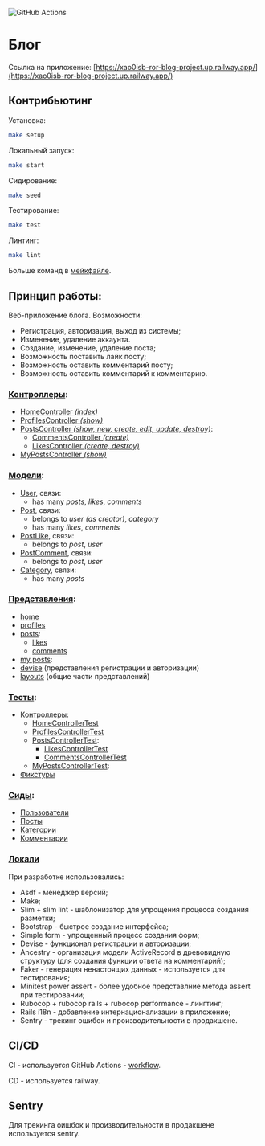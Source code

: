 ![GitHub Actions](https://github.com/xao0isb/ror-blog-project/actions/workflows/main.yml/badge.svg)

# Блог
Ссылка на приложение: [https://xao0isb-ror-blog-project.up.railway.app/](https://xao0isb-ror-blog-project.up.railway.app/)

## Контрибьютинг
Установка:
```bash
make setup
```

Локальный запуск:
```bash
make start
```

Сидирование:
```bash
make seed
```

Тестирование:
```bash
make test
```

Линтинг:
```bash
make lint
```

Больше команд в [мейкфайле](https://github.com/xao0isb/ror-blog-project/tree/main/Makefile).

## Принцип работы:
Веб-приложение блога. Возможности:
- Регистрация, авторизация, выход из системы;
- Изменение, удаление аккаунта.
- Создание, изменение, удаление поста;
- Возможность поставить лайк посту;
- Возможность оставить комментарий посту;
- Возможность оставить комментарий к комментарию.

### [Контроллеры](https://github.com/xao0isb/ror-blog-project/tree/main/app/controllers):
- [HomeController *(index)*](https://github.com/xao0isb/ror-blog-project/tree/main/app/controllers/home_controller.rb)
- [ProfilesController *(show)*](https://github.com/xao0isb/ror-blog-project/tree/main/app/controllers/profiles_controller.rb)
- [PostsController *(show, new, create, edit, update, destroy)*](https://github.com/xao0isb/ror-blog-project/tree/main/app/controllers/posts_controller.rb):
    - [CommentsController *(create)*](https://github.com/xao0isb/ror-blog-project/tree/main/app/controllers/posts/comments_controller.rb)
    - [LikesController *(create, destroy)*](https://github.com/xao0isb/ror-blog-project/tree/main/app/controllers/posts/likes_controller.rb)
- [MyPostsController *(show)*](https://github.com/xao0isb/ror-blog-project/tree/main/app/controllers/my/posts_controller.rb)

### [Модели](https://github.com/xao0isb/ror-blog-project/tree/main/app/models):
- [User](https://github.com/xao0isb/ror-blog-project/tree/main/app/models/user.rb), связи:
    - has many *posts*, *likes*, *comments*
- [Post](https://github.com/xao0isb/ror-blog-project/tree/main/app/models/post.rb), связи:
    - belongs to *user (as creator)*, *category*
    - has many *likes*, *comments*
- [PostLike](https://github.com/xao0isb/ror-blog-project/tree/main/app/models/post_like.rb), связи:
    - belongs to *post*, *user*
- [PostComment](https://github.com/xao0isb/ror-blog-project/tree/main/app/models/post_comment.rb), связи:
    - belongs to *post*, *user*
- [Category](https://github.com/xao0isb/ror-blog-project/tree/main/app/models/category.rb), связи:
    - has many *posts*

### [Представления](https://github.com/xao0isb/ror-blog-project/tree/main/app/views):
- [home](https://github.com/xao0isb/ror-blog-project/tree/main/app/views/home)
- [profiles](https://github.com/xao0isb/ror-blog-project/tree/main/app/views/profiles)
- [posts](https://github.com/xao0isb/ror-blog-project/tree/main/app/views/posts):
    - [likes](https://github.com/xao0isb/ror-blog-project/tree/main/app/views/posts/likes)
    - [comments](https://github.com/xao0isb/ror-blog-project/tree/main/app/views/posts/comments)
- [my posts](https://github.com/xao0isb/ror-blog-project/tree/main/app/views/my/posts):
- [devise](https://github.com/xao0isb/ror-blog-project/tree/main/app/views/devise) (представления регистрации и авторизации)
- [layouts](https://github.com/xao0isb/ror-blog-project/tree/main/app/views/layouts) (общие части представлений)

### [Тесты](https://github.com/xao0isb/ror-blog-project/tree/main/test):
- [Контроллеры](https://github.com/xao0isb/ror-blog-project/tree/main/test/controllers):
    - [HomeControllerTest](https://github.com/xao0isb/ror-blog-project/tree/main/test/controllers/home_controller_test.rb)
    - [ProfilesControllerTest](https://github.com/xao0isb/ror-blog-project/tree/main/test/controllers/profiles_controller_test.rb)
    - [PostsControllerTest](https://github.com/xao0isb/ror-blog-project/tree/main/test/controllers/posts_controller_test.rb):
        - [LikesControllerTest](https://github.com/xao0isb/ror-blog-project/tree/main/test/controllers/posts/likes_controller_test.rb)
        - [CommentsControllerTest](https://github.com/xao0isb/ror-blog-project/tree/main/test/controllers/posts/comments_controller_test.rb)
    - [MyPostsControllerTest](https://github.com/xao0isb/ror-blog-project/tree/main/test/controllers/my/posts_controller_test.rb):
- [Фикстуры](https://github.com/xao0isb/ror-blog-project/tree/main/test/fixtures)

### [Сиды](https://github.com/xao0isb/ror-blog-project/tree/main/db/seeds/development):
- [Пользователи](https://github.com/xao0isb/ror-blog-project/tree/main/db/seeds/development/users.rb)
- [Посты](https://github.com/xao0isb/ror-blog-project/tree/main/db/seeds/development/posts.rb)
- [Категории](https://github.com/xao0isb/ror-blog-project/tree/main/db/seeds/development/categories.rb)
- [Комментарии](https://github.com/xao0isb/ror-blog-project/tree/main/db/seeds/development/post_comments.rb)

### [Локали](https://github.com/xao0isb/ror-blog-project/tree/main/config/locales)

При разработке использовались:
- Asdf - менеджер версий;
- Make;
- Slim + slim lint - шаблонизатор для упрощения процесса создания разметки;
- Bootstrap - быстрое создание интерфейса;
- Simple form - упрощенный процесс создания форм;
- Devise - функционал регистрации и авторизации;
- Ancestry - организация модели ActiveRecord в древовидную структуру (для создания функции ответа на комментарий);
- Faker - генерация ненастоящих данных - используется для тестирования;
- Minitest power assert - более удобное представлние метода assert при тестировании;
- Rubocop + rubocop rails + rubocop performance - лингтинг;
- Rails i18n - добавление интернационализации в приложение;
- Sentry - трекинг ошибок и производительности в продакшене.

## CI/CD
CI - используется GitHub Actions - [workflow](https://github.com/xao0isb/ror-blog-project/tree/main/.github/workflows/main.yml).

CD - используется railway.

## Sentry

Для трекинга оишбок и производительности в продакшене используется sentry.
